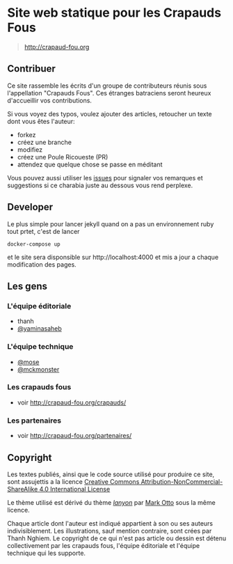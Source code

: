 Site web statique pour les Crapauds Fous
==========================================

> http://crapaud-fou.org

Contribuer
-----------
Ce site rassemble les écrits d'un groupe de contributeurs réunis sous l'appellation "Crapauds Fous". Ces étranges batraciens seront heureux d'accueillir vos contributions.

Si vous voyez des typos, voulez ajouter des articles, retoucher un texte dont vous êtes l'auteur:

- forkez
- créez une branche
- modifiez
- créez une Poule Ricoueste (PR)
- attendez que quelque chose se passe en méditant

Vous pouvez aussi utiliser les [issues][2] pour signaler vos remarques et suggestions si ce charabia juste au dessous vous rend perplexe.

Developer
-----------

Le plus simple pour lancer jekyll quand on a pas un environnement ruby tout prtet, c'est de lancer 

    docker-compose up

et le site sera disponsible sur http://localhost:4000 et mis a jour a chaque modification des pages.

Les gens
----------

### L'équipe éditoriale

- thanh
- [@yaminasaheb](https://github.com/yaminasaheb)

### L'équipe technique

- [@mose](https://github.com/mose)
- [@mckmonster](https://github.com/mckmonster)

### Les crapauds fous

- voir http://crapaud-fou.org/crapauds/

### Les partenaires

- voir http://crapaud-fou.org/partenaires/


Copyright
----------

Les textes publiés, ainsi que le code source utilisé pour produire ce site, sont assujettis a la licence [Creative Commons Attribution-NonCommercial-ShareAlike 4.0 International License][1]

Le thème utilisé est dérivé du thème [*lanyon*](https://github.com/poole/lanyon) par [Mark Otto](https://github.com/mdo) sous la même licence.

Chaque article dont l'auteur est indiqué appartient à son ou ses auteurs indivisiblement. Les illustrations, sauf mention contraire, sont crées par Thanh Nghiem. Le copyright de ce qui n'est pas article ou dessin est détenu collectivement par les crapauds fous, l'équipe éditoriale et l'équipe technique qui les supporte. 



[1]: http://creativecommons.org/licenses/by-nc-sa/4.0/
[2]: https://github.com/crazy-toads/crazy-toads.github.io/issues
